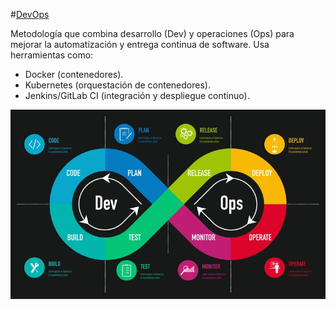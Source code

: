 #[DevOps](https://www.netapp.com/es/devops-solutions/what-is-devops/)

Metodología que combina desarrollo (Dev) y operaciones (Ops) para mejorar la automatización y entrega continua de software. Usa herramientas como:

- Docker (contenedores).
- Kubernetes (orquestación de contenedores).
- Jenkins/GitLab CI (integración y despliegue continuo).

![devops](img/Devops-1.jpg)
